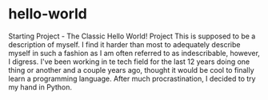 # hello-world
Starting Project - The Classic Hello World! Project
This is supposed to be a description of myself. I find it harder than most to adequately describe myself in such a fashion as I am often referred to as indescribable, however, I digress. I've been working in te tech field for the last 12 years doing one thing or another and a couple years ago, thought it would be cool to finally learn a programming language. After much procrastination, I decided to try my hand in Python. 
